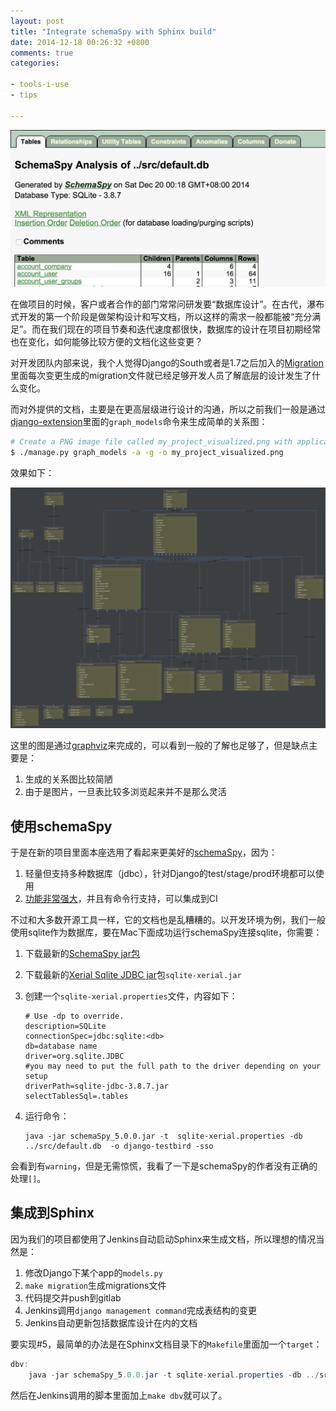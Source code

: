 ```yaml
---
layout: post
title: "Integrate schemaSpy with Sphinx build"
date: 2014-12-18 00:26:32 +0800
comments: true
categories:

- tools-i-use
- tips

---
```



![schemaSpy](/downloads/images/2014_12/schemaSpy.png "schemaSpy...")

在做项目的时候，客户或者合作的部门常常问研发要“数据库设计”。在古代，瀑布式开发的第一个阶段是做架构设计和写文档，所以这样的需求一般都能被“充分满足”。而在我们现在的项目节奏和迭代速度都很快，数据库的设计在项目初期经常也在变化，如何能够比较方便的文档化这些变更？

对开发团队内部来说，我个人觉得Django的South或者是1.7之后加入的[Migration](http://lenciel.cn/2014/08/django-1-dot-7-migrations/)里面每次变更生成的migration文件就已经足够开发人员了解底层的设计发生了什么变化。

而对外提供的文档，主要是在更高层级进行设计的沟通，所以之前我们一般是通过[django-extension](https://github.com/django-extensions/django-extensions)里面的`graph_models`命令来生成简单的关系图：

``` bash
# Create a PNG image file called my_project_visualized.png with application grouping
$ ./manage.py graph_models -a -g -o my_project_visualized.png
```

效果如下：

![django-extension-sample](/downloads/images/2014_12/django_extension.svg "django-extension-sample...")

这里的图是通过[graphviz](http://www.graphviz.org/)来完成的，可以看到一般的了解也足够了，但是缺点主要是：

1. 生成的关系图比较简陋
2. 由于是图片，一旦表比较多浏览起来并不是那么灵活

## 使用schemaSpy

于是在新的项目里面本座选用了看起来更美好的[schemaSpy](http://schemaspy.sourceforge.net/)，因为：

1. 轻量但支持多种数据库（jdbc），针对Django的test/stage/prod环境都可以使用
2. [功能非常强大](http://schemaspy.sourceforge.net/sample/)，并且有命令行支持，可以集成到CI

不过和大多数开源工具一样，它的文档也是乱糟糟的。以开发环境为例，我们一般使用sqlite作为数据库，要在Mac下面成功运行schemaSpy连接sqlite，你需要：

1. 下载最新的[SchemaSpy jar包](http://sourceforge.net/projects/schemaspy/files/)
2. 下载最新的[Xerial Sqlite JDBC jar](https://bitbucket.org/xerial/sqlite-jdbc
)包`sqlite-xerial.jar`
3. 创建一个`sqlite-xerial.properties`文件，内容如下：

    ```
    # Use -dp to override.
    description=SQLite
    connectionSpec=jdbc:sqlite:<db>
    db=database name
    driver=org.sqlite.JDBC
    #you may need to put the full path to the driver depending on your setup
    driverPath=sqlite-jdbc-3.8.7.jar
    selectTablesSql=.tables
    ```

4. 运行命令：

    ```
    java -jar schemaSpy_5.0.0.jar -t  sqlite-xerial.properties -db ../src/default.db  -o django-testbird -sso
    ```

会看到有`warning`，但是无需惊慌，我看了一下是schemaSpy的作者没有正确的处理`[]`。


## 集成到Sphinx

因为我们的项目都使用了Jenkins自动启动Sphinx来生成文档，所以理想的情况当然是：

1. 修改Django下某个app的`models.py`
2. `make migration`生成migrations文件
3. 代码提交并push到gitlab
4. Jenkins调用`django management command`完成表结构的变更
5. Jenkins自动更新包括数据库设计在内的文档

要实现#5，最简单的办法是在Sphinx文档目录下的`Makefile`里面加一个`target`：

``` java
dbv:
    java -jar schemaSpy_5.0.0.jar -t sqlite-xerial.properties -db ../src/default.db  -o _db_virtualization/django-testproject -sso
```

然后在Jenkins调用的脚本里面加上`make dbv`就可以了。
